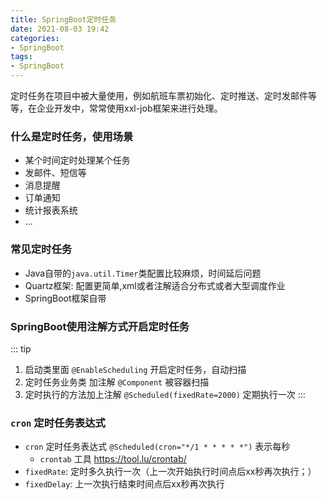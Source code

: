 ```yaml
---
title: SpringBoot定时任务
date: 2021-08-03 19:42
categories:
- SpringBoot
tags:
- SpringBoot
---
```


定时任务在项目中被大量使用，例如航班车票初始化、定时推送、定时发邮件等等，在企业开发中，常常使用xxl-job框架来进行处理。
<!-- more -->

### 什么是定时任务，使用场景

- 某个时间定时处理某个任务
- 发邮件、短信等
- 消息提醒
- 订单通知
- 统计报表系统
- ...

### 常见定时任务

- Java自带的`java.util.Timer`类配置比较麻烦，时间延后问题
- Quartz框架: 配置更简单,xml或者注解适合分布式或者大型调度作业
- SpringBoot框架自带


### SpringBoot使用注解方式开启定时任务

::: tip
1. 启动类里面 `@EnableScheduling` 开启定时任务，自动扫描 
2. 定时任务业务类 加注解 `@Component` 被容器扫描 
3. 定时执行的方法加上注解 `@Scheduled(fixedRate=2000)` 定期执行一次
:::


### `cron` 定时任务表达式

- `cron` 定时任务表达式 `@Scheduled(cron="*/1 * * * * *")` 表示每秒
    - `crontab` 工具 https://tool.lu/crontab/
- `fixedRate`: 定时多久执行一次（上一次开始执行时间点后xx秒再次执行；）
- `fixedDelay`: 上一次执行结束时间点后xx秒再次执行
